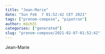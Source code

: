 ```yaml
---
title: "Jean-Marie"
date: "Sun Feb  7 01:52:42 CET 2021"
tags: ["prenom-compose", "pipotron"]
author: m1ch3l
categories: ["generated"]
slug: "prenom-compose/2021-02-07-01:52:42"
---
```


Jean-Marie
